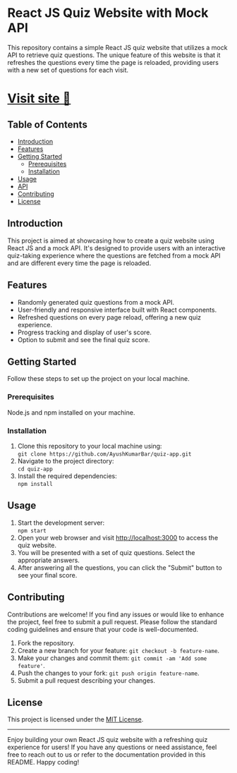<h1>React JS Quiz Website with Mock API</h1>

<p>This repository contains a simple React JS quiz website that utilizes a mock API to retrieve quiz questions. The unique feature of this website is that it refreshes the questions every time the page is reloaded, providing users with a new set of questions for each visit.</p>

<h1><a href="https://ayushkumarbar.github.io/quiz-app/">Visit site 🔗</a></h1>

<h2>Table of Contents</h2>
<ul>
  <li><a href="#introduction">Introduction</a></li>
  <li><a href="#features">Features</a></li>
  <li><a href="#getting-started">Getting Started</a>
    <ul>
      <li><a href="#prerequisites">Prerequisites</a></li>
      <li><a href="#installation">Installation</a></li>
    </ul>
  </li>
  <li><a href="#usage">Usage</a></li>
  <li><a href="#api">API</a></li>
  <li><a href="#contributing">Contributing</a></li>
  <li><a href="#license">License</a></li>
</ul>

<h2 id="introduction">Introduction</h2>

<p>This project is aimed at showcasing how to create a quiz website using React JS and a mock API. It's designed to provide users with an interactive quiz-taking experience where the questions are fetched from a mock API and are different every time the page is reloaded.</p>

<h2 id="features">Features</h2>
<ul>
  <li>Randomly generated quiz questions from a mock API.</li>
  <li>User-friendly and responsive interface built with React components.</li>
  <li>Refreshed questions on every page reload, offering a new quiz experience.</li>
  <li>Progress tracking and display of user's score.</li>
  <li>Option to submit and see the final quiz score.</li>
</ul>

<h2 id="getting-started">Getting Started</h2>

<p>Follow these steps to set up the project on your local machine.</p>

<h3 id="prerequisites">Prerequisites</h3>
<p>Node.js and npm installed on your machine.</p>

<h3 id="installation">Installation</h3>
<ol>
  <li>Clone this repository to your local machine using:<br>
    <code>git clone https://github.com/AyushKumarBar/quiz-app.git</code></li>
  <li>Navigate to the project directory:<br>
    <code>cd quiz-app</code></li>
  <li>Install the required dependencies:<br>
    <code>npm install</code></li>
</ol>

<h2 id="usage">Usage</h2>
<ol>
  <li>Start the development server:<br>
    <code>npm start</code></li>
  <li>Open your web browser and visit <a href="http://localhost:3000">http://localhost:3000</a> to access the quiz website.</li>
  <li>You will be presented with a set of quiz questions. Select the appropriate answers.</li>
  <li>After answering all the questions, you can click the "Submit" button to see your final score.</li>
</ol>

<h2 id="contributing">Contributing</h2>

<p>Contributions are welcome! If you find any issues or would like to enhance the project, feel free to submit a pull request. Please follow the standard coding guidelines and ensure that your code is well-documented.</p>

<ol>
  <li>Fork the repository.</li>
  <li>Create a new branch for your feature: <code>git checkout -b feature-name</code>.</li>
  <li>Make your changes and commit them: <code>git commit -am 'Add some feature'</code>.</li>
  <li>Push the changes to your fork: <code>git push origin feature-name</code>.</li>
  <li>Submit a pull request describing your changes.</li>
</ol>

<h2 id="license">License</h2>

<p>This project is licensed under the <a href="LICENSE">MIT License</a>.</p>

<hr>

<p>Enjoy building your own React JS quiz website with a refreshing quiz experience for users! If you have any questions or need assistance, feel free to reach out to us or refer to the documentation provided in this README. Happy coding!</p>

